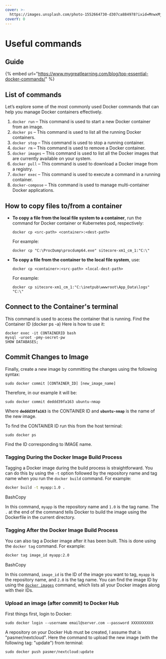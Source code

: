 ```yaml
---
cover: >-
  https://images.unsplash.com/photo-1552664730-d307ca884978?ixid=MnwxMjA3fDB8MHxwaG90by1wYWdlfHx8fGVufDB8fHx8&ixlib=rb-1.2.1&auto=format&fit=crop&w=2970&q=80
coverY: 0
---
```


# Useful commands

## Guide

{% embed url="https://www.mygreatlearning.com/blog/top-essential-docker-commands/" %}

## List of commands

Let’s explore some of the most commonly used Docker commands that can help you manage Docker containers effectively.

1. `docker run` – This command is used to start a new Docker container from an image.
2. `docker ps` – This command is used to list all the running Docker containers.
3. `docker stop` – This command is used to stop a running container.
4. `docker rm` – This command is used to remove a Docker container.
5. `docker images` – This command is used to list all the Docker images that are currently available on your system.
6. `docker pull` – This command is used to download a Docker image from a registry.
7. `docker exec` – This command is used to execute a command in a running container.
8. `docker-compose` – This command is used to manage multi-container Docker applications.

## How to copy files to/from a container

*   **To copy a file from the local file system to a container**, run the command for Docker container or Kubernetes pod, respectively:

    ```
    docker cp <src-path> <container>:<dest-path> 
    ```

    For example:

    ```
    docker cp "C:\ProcDump\procdump64.exe" sitecore-xm1_cm_1:"C:\"
    ```
*   **To copy a file from the container to the local file system**, use:

    ```
    docker cp <container>:<src-path> <local-dest-path>
    ```

    For example:

    ```
    docker cp sitecore-xm1_cm_1:"C:\inetpub\wwwroot\App_Data\logs" "C:\" 
    ```

## Connect to the Container's terminal <a href="#ftoc-heading-5" id="ftoc-heading-5"></a>

This command is used to access the container that is running. Find the Container ID (docker ps -a) Here is how to use it:

```
docker exec -it CONTAINERID bash
mysql -uroot -pmy-secret-pw
SHOW DATABASES;
```

## Commit Changes to Image <a href="#ftoc-heading-5" id="ftoc-heading-5"></a>

Finally, create a new image by committing the changes using the following syntax:

```
sudo docker commit [CONTAINER_ID] [new_image_name]
```

Therefore, in our example it will be:

```
sudo docker commit deddd39fa163 ubuntu-nmap
```

Where **`deddd39fa163`** is the CONTAINER ID and **`ubuntu-nmap`** is the name of the new image.

To find the CONTAINER ID run this from the host terminal:

```
sudo docker ps
```

Find the ID corresponding to IMAGE name.



### Tagging During the Docker Image Build Process

Tagging a Docker image during the build process is straightforward. You can do this by using the `-t` option followed by the repository name and tag name when you run the `docker build` command. For example:

```bash
docker build -t myapp:1.0 .
```

BashCopy

In this command, `myapp` is the repository name and `1.0` is the tag name. The `.` at the end of the command tells Docker to build the image using the Dockerfile in the current directory.



### Tagging After the Docker Image Build Process

You can also tag a Docker image after it has been built. This is done using the `docker tag` command. For example:

```bash
docker tag image_id myapp:2.0
```

BashCopy

In this command, `image_id` is the ID of the image you want to tag, `myapp` is the repository name, and `2.0` is the tag name. You can find the image ID by using the [`docker images`](https://ioflood.com/blog/docker-list-images-easy-guide-to-docker-images-ls-command/) command, which lists all your Docker images along with their IDs.



### Upload an image (after commit) to Docker Hub

First things first, login to Docker:

```
sudo docker login --username email@server.com --password XXXXXXXXXX
```

A repository on your Docker Hub must be created, I assume that is "pasmer/nextcloud". Here the command to upload the new image (with the following tag: "update") from terminal:

```
sudo docker push pasmer/nextcloud:update
```

